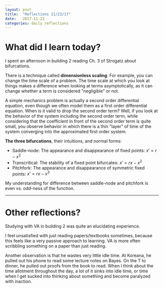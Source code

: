 ```yaml
---
layout: post
title:  "Reflections 11/23/17"
date:   2017-11-23
categories: daily reflections
---
```


# What did I learn today?

I spent an afternoon in building 2 reading Ch. 3 of Strogatz about bifurcations.  

There is a technique called **dimensionless scaling**. For example, you can change the time scale of a problem. The time scale at which you look at things makes a difference when looking at terms asymptotically, as it can change whether a term is considered "negligible" or not.

A simple mechanics problem is actually a second order differential equation, even though we often model them as a first order differential equation. When is it valid to drop the second order term? Well, if you look at the behavior of the system including the second order term, while considering that the coefficient in front of the second order term is quite small, you observe behavior in which there is a thin "layer" of time of the system converging into the approximated first order system. 

**The three bifurcations**, their intuitions, and normal forms:
* Saddle-node: The appearance and disappearance of fixed points: $x' = r - x^2$
* Transcritical: The stability of a fixed point bifurcates: $x' = rx - x^2$
* Pitchfork: The appearance and disappearance of symmetric fixed points: $x' = rx - x^3$

My understanding for difference between saddle-node and pitchfork is even vs. odd-ness of the function.

---

# Other reflections?

Studying with VA in building 2 was quite an elucidating experience. 

I feel unsatisfied with just reading papers/textbooks sometimes, because this feels like a very passive approach to learning. VA is more often scribbling something on a paper than just reading. 

Another observation is that he wastes very little idle time. At Koreana, he pulled out his phone to read some lecture notes on Bayes. On the T to dinner, he pulled out proofs from the book to read. When I think about the time allotment throughout the day, a lot of it sinks into idle time, or time when I get sucked into thinking about something and become paralyzed with inaction.

	
